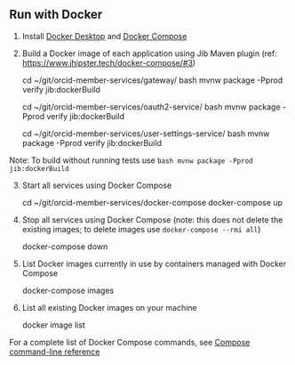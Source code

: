 ## Run with Docker

1. Install [Docker Desktop](https://docs.docker.com/v17.09/engine/installation/#desktop) and [Docker Compose](https://docs.docker.com/compose/install/)

2. Build a Docker image of each application using Jib Maven plugin (ref: https://www.jhipster.tech/docker-compose/#3)

    cd ~/git/orcid-member-services/gateway/ 
    bash mvnw package -Pprod verify jib:dockerBuild

    cd ~/git/orcid-member-services/oauth2-service/ 
    bash mvnw package -Pprod verify jib:dockerBuild

    cd ~/git/orcid-member-services/user-settings-service/ 
    bash mvnw package -Pprod verify jib:dockerBuild

Note: To build without running tests use ```bash mvnw package -Pprod jib:dockerBuild```

3. Start all services using Docker Compose

    cd ~/git/orcid-member-services/docker-compose
    docker-compose up

4. Stop all services using Docker Compose (note: this does not delete the existing images; to delete images use ```docker-compose --rmi all```)

    docker-compose down 

5. List Docker images currently in use by containers managed with Docker Compose
    
    docker-compose images

5. List all existing Docker images on your machine
    
    docker image list

For a complete list of Docker Compose commands, see [Compose command-line reference](https://docs.docker.com/compose/reference/)

